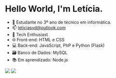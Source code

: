 # Hello World, I'm Letícia.

- 🔭 Estudante no 3º ano de técnico em informática.
- 📫 leticiasvd@outlook.com
- 🚀 Tech Enthusiast
- 🌐 Front-end: HTML e CSS
- 💻 Back-end: JavaScript, PhP e Python (Flask)
- 🗃️ Banco de Dados: MySQL
- 📚 Em aprendizado: Node.js
<div> 
  <a href="https://www.instagram.com/Leticiasvd/" target="_blank"><img src="https://img.shields.io/badge/-Instagram-%23E4405F?style=for-the-badge&logo=instagram&logoColor=white" target="_blank"></a>
  <a href="https://www.linkedin.com/in/letícia-vieira-3137352a9" target="_blank"><img src="https://img.shields.io/badge/-LinkedIn-%230077B5?style=for-the-badge&logo=linkedin&logoColor=white" target="_blank"></a> 
</div>


  
